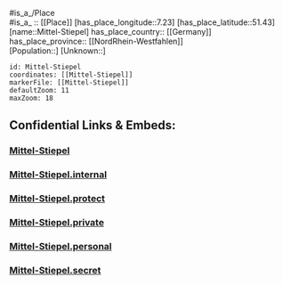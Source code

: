 ﻿---
location: [51.43,7.23] 
mapzoom: [7,12] 
mapmarker: city 
type: City
tags:
- geo/City


SpocWebEntityId: 32512
isDeleted: false
confidential: public

---
#is_a_/Place  
#is_a_ :: [[Place]] 
[has_place_longitude::7.23] 
[has_place_latitude::51.43] 
[name::Mittel-Stiepel] 
has_place_country:: [[Germany]]  
has_place_province:: [[NordRhein-Westfahlen]]  
[Population::] 
[Unknown::] 


```leaflet
id: Mittel-Stiepel
coordinates: [[Mittel-Stiepel]] 
markerFile: [[Mittel-Stiepel]] 
defaultZoom: 11 
maxZoom: 18
```


## Confidential Links & Embeds: 

### [Mittel-Stiepel](/_public/Earth/Continent/Europe/Europe~Central/Germany/Germany~West/Nord_Rhein-Westfalen/counties~NW/Bochum/Mittel-Stiepel.md) 

### [Mittel-Stiepel.internal](/_internal/Earth/Continent/Europe/Europe~Central/Germany/Germany~West/Nord_Rhein-Westfalen/counties~NW/Bochum/Mittel-Stiepel.internal.md) 

### [Mittel-Stiepel.protect](/_protect/Earth/Continent/Europe/Europe~Central/Germany/Germany~West/Nord_Rhein-Westfalen/counties~NW/Bochum/Mittel-Stiepel.protect.md) 

### [Mittel-Stiepel.private](/_private/Earth/Continent/Europe/Europe~Central/Germany/Germany~West/Nord_Rhein-Westfalen/counties~NW/Bochum/Mittel-Stiepel.private.md) 

### [Mittel-Stiepel.personal](/_personal/Earth/Continent/Europe/Europe~Central/Germany/Germany~West/Nord_Rhein-Westfalen/counties~NW/Bochum/Mittel-Stiepel.personal.md) 

### [Mittel-Stiepel.secret](/_secret/Earth/Continent/Europe/Europe~Central/Germany/Germany~West/Nord_Rhein-Westfalen/counties~NW/Bochum/Mittel-Stiepel.secret.md) 
